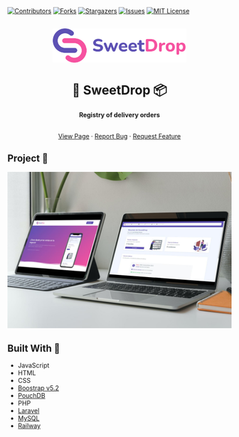 [![Contributors][contributors-shield]][contributors-url]
[![Forks][forks-shield]][forks-url]
[![Stargazers][stars-shield]][stars-url]
[![Issues][issues-shield]][issues-url]
[![MIT License][license-shield]][license-url]

<div align="center">
  <br>
  <img alt="Logo" src="./assets/images/logo/logo.png" width="300px">
  <h1> 🍬 <strong>  SweetDrop</strong> 📦 </h1>
  <strong>Registry of delivery orders</strong>
</div>
<br>

 <p align="center">
    <a href="https://thepandadevs.github.io/sweetdrop-app/">View Page</a>
    ·
    <a href="https://github.com/ThePandaDevs/sweetdrop-app/issues">Report Bug</a>
    ·
    <a href="https://github.com/ThePandaDevs/sweetdrop-app/issues">Request Feature</a>
</p>

## Project 📌

 <img alt="Logo" src="./assets/images/Mockup.jpg">

## Built With 🚧

-   JavaScript
-   HTML
-   CSS
-   [Boostrap v5.2](https://getbootstrap.com/)
-   [PouchDB](https://pouchdb.com/)
-   PHP
-   [Laravel](https://laravel.com/)
-   [MySQL](https://www.mysql.com/)
-   [Railway](https://railway.app/)

[contributors-shield]: https://img.shields.io/github/contributors/ThePandaDevs/sweetdrop-app.svg?style=for-the-badge&logo=counterstrike&color=2557A7
[contributors-url]: https://github.com/ThePandaDevs/sweetdrop-app/graphs/contributors
[forks-shield]: https://img.shields.io/github/forks/ThePandaDevs/sweetdrop-app.svg?style=for-the-badge&logo=forestry&color=EAF3FB
[forks-url]: https://github.com/ThePandaDevs/sweetdrop-app/network/members
[stars-shield]: https://img.shields.io/github/stars/ThePandaDevs/sweetdrop-app.svg?style=for-the-badge&logo=riseup&color=F763B6
[stars-url]: https://github.com/ThePandaDevs/sweetdrop-app/stargazers
[issues-shield]: https://img.shields.io/github/issues/ThePandaDevs/sweetdrop-app.svg?style=for-the-badge&logo=stardock&color=2557A7
[issues-url]: https://github.com/ThePandaDevs/sweetdrop-app/issues
[license-shield]: https://img.shields.io/github/license/ThePandaDevs/sweetdrop-app.svg?style=for-the-badge&logo=wikidata&color=E6E2E2
[license-url]: https://github.com/ThePandaDevs/sweetdrop-app/blob/master/LICENSE.txt
[photo-mockup]: https://s3.aws-k8s.generated.photos/ai-generated-photos/upscaler-uploads/uploads/28/f8092fb1-2cc3-42c4-b725-776a7c60e876.png
